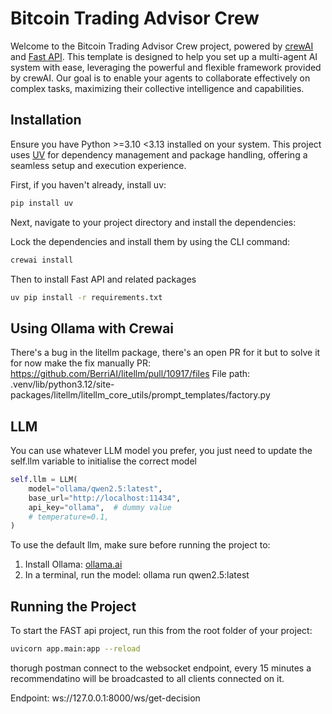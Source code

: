 # Bitcoin Trading Advisor Crew

Welcome to the Bitcoin Trading Advisor Crew project, powered by [crewAI](https://crewai.com) and [Fast API](https://fastapi.tiangolo.com/). This template is designed to help you set up a multi-agent AI system with ease, leveraging the powerful and flexible framework provided by crewAI. Our goal is to enable your agents to collaborate effectively on complex tasks, maximizing their collective intelligence and capabilities.

## Installation

Ensure you have Python >=3.10 <3.13 installed on your system. This project uses [UV](https://docs.astral.sh/uv/) for dependency management and package handling, offering a seamless setup and execution experience.

First, if you haven't already, install uv:

```bash
pip install uv
```

Next, navigate to your project directory and install the dependencies:

Lock the dependencies and install them by using the CLI command:
```bash
crewai install
```
Then to install Fast API and related packages

```bash
uv pip install -r requirements.txt
```

## Using Ollama with Crewai
There's a bug in the litellm package, there's an open PR for it but to solve it for now make the fix manually
PR: https://github.com/BerriAI/litellm/pull/10917/files
File path: .venv/lib/python3.12/site-packages/litellm/litellm_core_utils/prompt_templates/factory.py

## LLM
You can use whatever LLM model you prefer, you just need to update the self.llm variable to initialise the correct model

```python
self.llm = LLM(
    model="ollama/qwen2.5:latest",
    base_url="http://localhost:11434",
    api_key="ollama",  # dummy value
    # temperature=0.1,
)
```

To use the default llm, make sure before running the project to:
1. Install Ollama: [ollama.ai](https://ollama.com/)
2. In a terminal, run the model: ollama run qwen2.5:latest

## Running the Project

To start the FAST api project, run this from the root folder of your project:

```bash
uvicorn app.main:app --reload
```

thorugh postman connect to the websocket endpoint, every 15 minutes a recommendatino will be broadcasted to all clients connected on it.

Endpoint: ws://127.0.0.1:8000/ws/get-decision

